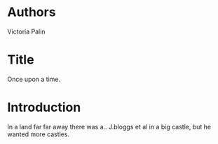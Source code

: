 # Authors
Victoria Palin

# Title
Once upon a time.

# Introduction
In a land far far away there was a.. 
J.bloggs et al in a big castle, but he wanted more castles. 

